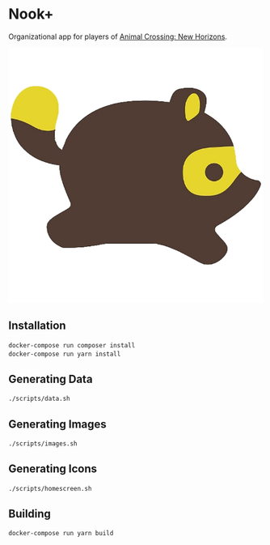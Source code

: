 # Nook+

Organizational app for players of [Animal Crossing: New Horizons](https://animalcrossing.fandom.com/wiki/Animal_Crossing%3A_New_Horizons).

<img src="homescreen.png" alt="Nook Miles+ logo" />

## Installation

```sh
docker-compose run composer install
docker-compose run yarn install
```

## Generating Data

```sh
./scripts/data.sh
```

## Generating Images

```sh
./scripts/images.sh
```

## Generating Icons

```sh
./scripts/homescreen.sh
```

## Building

```sh
docker-compose run yarn build
```
